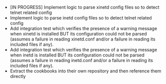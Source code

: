 - [IN PROGRESS] Implement logic to parse xinetd config files so to detect telnet related config
- Implement logic to parse inetd config files so to detect telnet related config
- Add integration test which verifies the presence of a warning 
message when xinetd is installed BUT its configuration could not 
be parsed (assumes a failure in reading xinetd.conf and/or 
a failure in reading its included files if any).
- Add integration test which verifies the presence of a warning 
message when inetd is installed BUT its configuration could not 
be parsed (assumes a failure in reading inetd.conf and/or 
a failure in reading its included files if any).
- Extract the cookbooks into their own repository and then reference them directly

